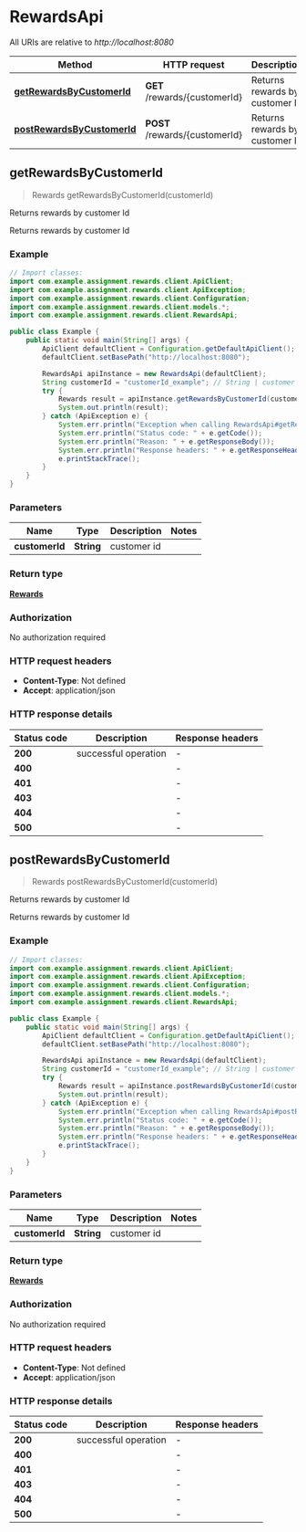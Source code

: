 # RewardsApi

All URIs are relative to *http://localhost:8080*

| Method | HTTP request | Description |
|------------- | ------------- | -------------|
| [**getRewardsByCustomerId**](RewardsApi.md#getRewardsByCustomerId) | **GET** /rewards/{customerId} | Returns rewards by customer Id |
| [**postRewardsByCustomerId**](RewardsApi.md#postRewardsByCustomerId) | **POST** /rewards/{customerId} | Returns rewards by customer Id |



## getRewardsByCustomerId

> Rewards getRewardsByCustomerId(customerId)

Returns rewards by customer Id

Returns rewards by customer Id

### Example

```java
// Import classes:
import com.example.assignment.rewards.client.ApiClient;
import com.example.assignment.rewards.client.ApiException;
import com.example.assignment.rewards.client.Configuration;
import com.example.assignment.rewards.client.models.*;
import com.example.assignment.rewards.client.RewardsApi;

public class Example {
    public static void main(String[] args) {
        ApiClient defaultClient = Configuration.getDefaultApiClient();
        defaultClient.setBasePath("http://localhost:8080");

        RewardsApi apiInstance = new RewardsApi(defaultClient);
        String customerId = "customerId_example"; // String | customer id
        try {
            Rewards result = apiInstance.getRewardsByCustomerId(customerId);
            System.out.println(result);
        } catch (ApiException e) {
            System.err.println("Exception when calling RewardsApi#getRewardsByCustomerId");
            System.err.println("Status code: " + e.getCode());
            System.err.println("Reason: " + e.getResponseBody());
            System.err.println("Response headers: " + e.getResponseHeaders());
            e.printStackTrace();
        }
    }
}
```

### Parameters


| Name | Type | Description  | Notes |
|------------- | ------------- | ------------- | -------------|
| **customerId** | **String**| customer id | |

### Return type

[**Rewards**](Rewards.md)

### Authorization

No authorization required

### HTTP request headers

- **Content-Type**: Not defined
- **Accept**: application/json


### HTTP response details
| Status code | Description | Response headers |
|-------------|-------------|------------------|
| **200** | successful operation |  -  |
| **400** |  |  -  |
| **401** |  |  -  |
| **403** |  |  -  |
| **404** |  |  -  |
| **500** |  |  -  |


## postRewardsByCustomerId

> Rewards postRewardsByCustomerId(customerId)

Returns rewards by customer Id

Returns rewards by customer Id

### Example

```java
// Import classes:
import com.example.assignment.rewards.client.ApiClient;
import com.example.assignment.rewards.client.ApiException;
import com.example.assignment.rewards.client.Configuration;
import com.example.assignment.rewards.client.models.*;
import com.example.assignment.rewards.client.RewardsApi;

public class Example {
    public static void main(String[] args) {
        ApiClient defaultClient = Configuration.getDefaultApiClient();
        defaultClient.setBasePath("http://localhost:8080");

        RewardsApi apiInstance = new RewardsApi(defaultClient);
        String customerId = "customerId_example"; // String | customer id
        try {
            Rewards result = apiInstance.postRewardsByCustomerId(customerId);
            System.out.println(result);
        } catch (ApiException e) {
            System.err.println("Exception when calling RewardsApi#postRewardsByCustomerId");
            System.err.println("Status code: " + e.getCode());
            System.err.println("Reason: " + e.getResponseBody());
            System.err.println("Response headers: " + e.getResponseHeaders());
            e.printStackTrace();
        }
    }
}
```

### Parameters


| Name | Type | Description  | Notes |
|------------- | ------------- | ------------- | -------------|
| **customerId** | **String**| customer id | |

### Return type

[**Rewards**](Rewards.md)

### Authorization

No authorization required

### HTTP request headers

- **Content-Type**: Not defined
- **Accept**: application/json


### HTTP response details
| Status code | Description | Response headers |
|-------------|-------------|------------------|
| **200** | successful operation |  -  |
| **400** |  |  -  |
| **401** |  |  -  |
| **403** |  |  -  |
| **404** |  |  -  |
| **500** |  |  -  |

